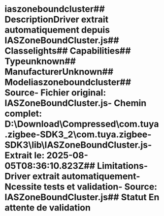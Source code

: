# iaszoneboundcluster##  DescriptionDriver extrait automatiquement depuis IASZoneBoundCluster.js##  Classelights##  Capabilities##  Typeunknown##  ManufacturerUnknown##  Modeliaszoneboundcluster##  Source- **Fichier original**: IASZoneBoundCluster.js- **Chemin complet**: D:\Download\Compressed\com.tuya.zigbee-SDK3_2\com.tuya.zigbee-SDK3\lib\IASZoneBoundCluster.js- **Extrait le**: 2025-08-05T08:36:10.823Z##  Limitations- Driver extrait automatiquement- Ncessite tests et validation- Source: IASZoneBoundCluster.js##  Statut En attente de validation